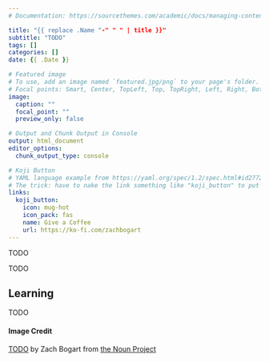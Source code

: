 ```yaml
---
# Documentation: https://sourcethemes.com/academic/docs/managing-content/

title: "{{ replace .Name "-" " " | title }}"
subtitle: "TODO"
tags: []
categories: []
date: {{ .Date }}

# Featured image
# To use, add an image named `featured.jpg/png` to your page's folder.
# Focal points: Smart, Center, TopLeft, Top, TopRight, Left, Right, BottomLeft, Bottom, BottomRight.
image:
  caption: ""
  focal_point: ""
  preview_only: false

# Output and Chunk Output in Console
output: html_document
editor_options: 
  chunk_output_type: console

# Koji Button
# YAML language example from https://yaml.org/spec/1.2/spec.html#id2772075
# The trick: have to nake the link something like "koji_button" to put it inside a group
links:
  koji_button:
    icon: mug-hot
    icon_pack: fas
    name: Give a Coffee
    url: https://ko-fi.com/zachbogart
---
```


<!--Starting Blurb-->
TODO

<!--Put actual work here-->

TODO


<!--Section on Learning (general notes that came up)-->
## Learning
TODO

<!--Noun Image Credit-->
#### Image Credit
[TODO](TODO) by Zach Bogart from [the Noun Project](https://thenounproject.com/)

